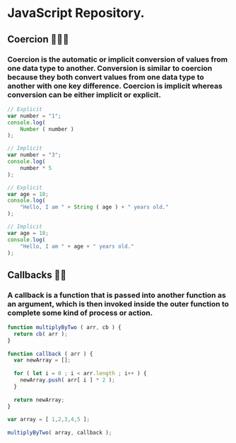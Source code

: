 # JavaScript Repository.

## Coercion 🔢🆎🆗

### Coercion is the automatic or implicit conversion of values from one data type to another. Conversion is similar to coercion because they both convert values from one data type to another with one key difference. Coercion is implicit whereas conversion can be either implicit or explicit.

```js
// Explicit
var number = "1";
console.log( 
    Number ( number ) 
);

// Implicit
var number = "3";
console.log( 
    number * 5
);

// Explicit
var age = 18;
console.log( 
    "Hello, I am " + String ( age ) + " years old."
);

// Implicit
var age = 18;
console.log(
    "Hello, I am " + age + " years old."
);
```

## Callbacks 📲🔙

### A callback is a function that is passed into another function as an argument, which is then invoked inside the outer function to complete some kind of process or action.

```js
function multiplyByTwo ( arr, cb ) {
  return cb( arr );
}
  
function callback ( arr ) {
  var newArray = [];
    
  for ( let i = 0 ; i < arr.length ; i++ ) {
    newArray.push( arr[ i ] * 2 );
  }
    
  return newArray;
}
  
var array = [ 1,2,3,4,5 ];
  
multiplyByTwo( array, callback );
```

